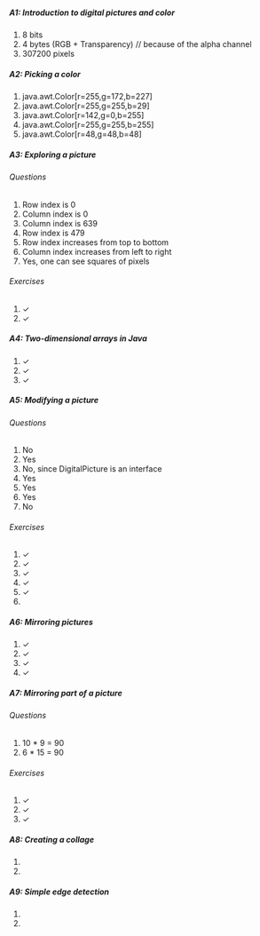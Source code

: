 ##### A1: Introduction to digital pictures and color

1. 8 bits
2. 4 bytes (RGB + Transparency) // because of the alpha channel
3. 307200 pixels

##### A2: Picking a color

1. java.awt.Color[r=255,g=172,b=227]
2. java.awt.Color[r=255,g=255,b=29]
3. java.awt.Color[r=142,g=0,b=255]
4. java.awt.Color[r=255,g=255,b=255]
5. java.awt.Color[r=48,g=48,b=48]

##### A3: Exploring a picture

###### Questions

1. Row index is 0
2. Column index is 0
3. Column index is 639
4. Row index is 479
5. Row index increases from top to bottom
6. Column index increases from left to right
7. Yes, one can see squares of pixels

###### Exercises

1. ✓
2. ✓

##### A4: Two-dimensional arrays in Java

1. ✓
2. ✓
3. ✓

##### A5: Modifying a picture

###### Questions

1. No
2. Yes
3. No, since DigitalPicture is an interface
4. Yes
5. Yes
6. Yes
7. No

###### Exercises

1. ✓
2. ✓
3. ✓
4. ✓
5. ✓
6.

##### A6: Mirroring pictures

1. ✓
2. ✓
3. ✓
4. ✓

##### A7: Mirroring part of a picture

###### Questions

1. 10 * 9 = 90
2. 6 * 15 = 90

###### Exercises

1. ✓
2. ✓
3. ✓

##### A8: Creating a collage

1.
2.

##### A9: Simple edge detection

1.
2.
